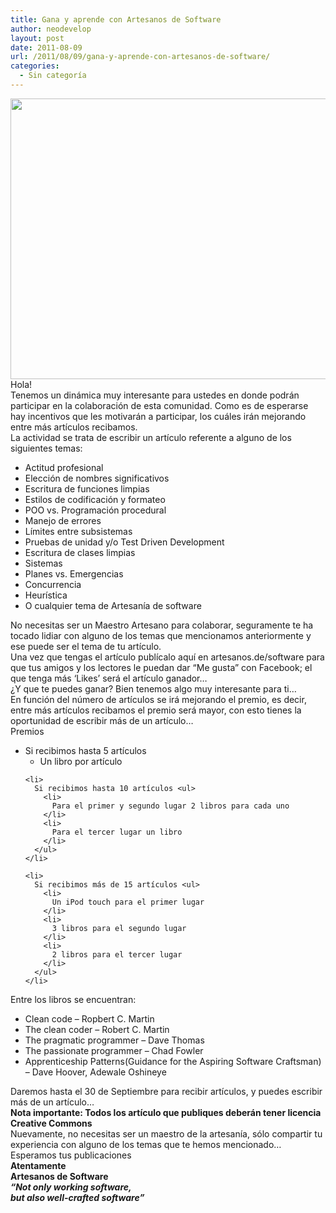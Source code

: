 ```yaml
---
title: Gana y aprende con Artesanos de Software
author: neodevelop
layout: post
date: 2011-08-09
url: /2011/08/09/gana-y-aprende-con-artesanos-de-software/
categories:
  - Sin categoría
---
```

<div id="_mcePaste">
  <img src="http://d3.proxy05.twitpic.com/photos/large/363582128.jpg" alt="" width="600" height="449" />
</div>

<div>
  Hola!
</div>

<div id="_mcePaste">
  Tenemos un dinámica muy interesante para ustedes en donde podrán participar en la colaboración de esta comunidad. Como es de esperarse hay incentivos que les motivarán a participar, los cuáles irán mejorando entre más artículos recibamos.
</div>

<div id="_mcePaste">
  La actividad se trata de escribir un artículo referente a alguno de los siguientes temas:
</div>

<div id="_mcePaste">
  <ul>
    <li>
      Actitud profesional
    </li>
    <li>
      Elección de nombres significativos
    </li>
    <li>
      Escritura de funciones limpias
    </li>
    <li>
      Estilos de codificación y formateo
    </li>
    <li>
      POO vs. Programación procedural
    </li>
    <li>
      Manejo de errores
    </li>
    <li>
      Límites entre subsistemas
    </li>
    <li>
      Pruebas de unidad y/o Test Driven Development
    </li>
    <li>
      Escritura de clases limpias
    </li>
    <li>
      Sistemas
    </li>
    <li>
      Planes vs. Emergencias
    </li>
    <li>
      Concurrencia
    </li>
    <li>
      Heurística
    </li>
    <li>
      O cualquier tema de Artesanía de software
    </li>
  </ul>
</div>

<div id="_mcePaste">
  No necesitas ser un Maestro Artesano para colaborar, seguramente te ha tocado lidiar con alguno de los temas que mencionamos anteriormente y ese puede ser el tema de tu artículo.
</div>

<div id="_mcePaste">
  Una vez que tengas el artículo publícalo aquí en artesanos.de/software para que tus amigos y los lectores le puedan dar &#8220;Me gusta&#8221; con Facebook; el que tenga más &#8216;Likes&#8217; será el artículo ganador&#8230;
</div>

<div id="_mcePaste">
  ¿Y que te puedes ganar? Bien tenemos algo muy interesante para ti&#8230;
</div>

<div id="_mcePaste">
  En función del número de artículos se irá mejorando el premio, es decir, entre más artículos recibamos el premio será mayor, con esto tienes la oportunidad de escribir más de un artículo&#8230;
</div>

<div id="_mcePaste">
  Premios
</div>

<div id="_mcePaste">
  <ul>
    <li>
      Si recibimos hasta 5 artículos <ul>
        <li>
          Un libro por artículo
        </li>
      </ul>
    </li>
    
    <li>
      Si recibimos hasta 10 artículos <ul>
        <li>
          Para el primer y segundo lugar 2 libros para cada uno
        </li>
        <li>
          Para el tercer lugar un libro
        </li>
      </ul>
    </li>
    
    <li>
      Si recibimos más de 15 artículos <ul>
        <li>
          Un iPod touch para el primer lugar
        </li>
        <li>
          3 libros para el segundo lugar
        </li>
        <li>
          2 libros para el tercer lugar
        </li>
      </ul>
    </li>
  </ul>
</div>

<div id="_mcePaste">
  Entre los libros se encuentran:
</div>

<div id="_mcePaste">
  <ul>
    <li>
      Clean code &#8211; Ropbert C. Martin
    </li>
    <li>
      The clean coder &#8211; Robert C. Martin
    </li>
    <li>
      The pragmatic programmer &#8211; Dave Thomas
    </li>
    <li>
      The passionate programmer &#8211; Chad Fowler
    </li>
    <li>
      Apprenticeship Patterns(Guidance for the Aspiring Software Craftsman) &#8211; Dave Hoover, Adewale Oshineye
    </li>
  </ul>
</div>

<div id="_mcePaste">
  Daremos hasta el 30 de Septiembre para recibir artículos, y puedes escribir más de un artículo&#8230;
</div>

<div>
  <strong>Nota importante: Todos los artículo que publiques deberán tener licencia Creative Commons</strong>
</div>

<div id="_mcePaste">
  Nuevamente, no necesitas ser un maestro de la artesanía, sólo compartir tu experiencia con alguno de los temas que te hemos mencionado&#8230;
</div>

<div id="_mcePaste">
  Esperamos tus publicaciones
</div>

<div id="_mcePaste">
  <strong>Atentamente</strong>
</div>

<div id="_mcePaste">
  <strong>Artesanos de Software</strong>
</div>

<div id="_mcePaste">
  <em><strong>&#8220;Not only working software,</strong></em>
</div>

<div id="_mcePaste">
  <em><strong>but also well-crafted software&#8221;</strong></em>
</div>

<div id="wp_fb_like_button" style="margin:5px 0;float:none;height:100px;">
  <fb:like href="http://artesanos.de/software/2011/08/09/gana-y-aprende-con-artesanos-de-software/" send="false" layout="like" width="450" show_faces="true" font="arial" action="" colorscheme="light"></fb:like>
</div>